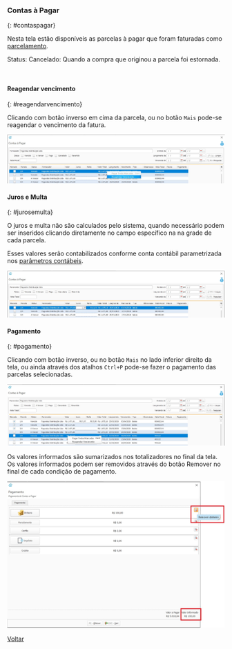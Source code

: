 ### Contas à Pagar

{: #contaspagar}

Nesta tela estão disponíveis as parcelas à pagar que foram faturadas como [parcelamento](compra_faturamento.md#pagamento).

Status: Cancelado: Quando a compra que originou a parcela foi estornada.

​    

#### Reagendar vencimento

{: #reagendarvencimento}

Clicando com botão inverso em cima da parcela,  ou no botão `Mais`  pode-se reagendar o vencimento da fatura.

![](images/financeiro_contas_pagar_vencimento.jpg)



#### Juros e Multa

{: #jurosemulta}

O juros e multa não são calculados pelo sistema, quando necessário podem ser inseridos clicando diretamente no campo específico na na grade de cada parcela.

Esses valores serão contabilizados conforme conta contábil parametrizada nos [parâmetros contábeis](contabilidade_parametro_contabil_contas_pagar.md#contaspagar).

![](images/financeiro_contas_pagar_juros_multa.jpg)



#### Pagamento

{: #pagamento}

Clicando com botão inverso,  ou no botão `Mais` no lado inferior direito da tela, ou ainda através dos atalhos  `Ctrl+P` pode-se fazer o pagamento das parcelas selecionadas.

![](images/financeiro_contas_pagar_pagamento.jpg)

Os valores informados são sumarizados nos totalizadores no final da tela.  Os valores informados podem ser removidos através do botão Remover no final de cada condição de pagamento.

![](images/financeiro_contas_pagar_pagamento2.jpg)







[Voltar](financeiro.md#financeirocontaspagar)



